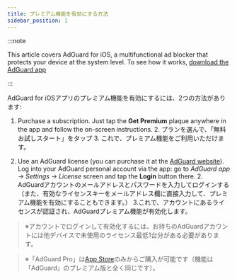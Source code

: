 ```yaml
---
title: プレミアム機能を有効にする方法
sidebar_position: 1
---
```


:::note

This article covers AdGuard for iOS, a multifunctional ad blocker that protects your device at the system level. To see how it works, [download the AdGuard app](https://adguard.com/download.html?auto=true)

:::

AdGuard for iOSアプリのプレミアム機能を有効にするには、2つの方法があります:

1. Purchase a subscription. Just tap the **Get Premium** plaque anywhere in the app and follow the on-screen instructions. 2. プランを選んで、「無料お試しスタート」をタップ 3. これで、プレミアム機能をご利用いただけます。

2. Use an AdGuard license (you can purchase it at the [AdGuard website](https://adguard.com/license.html)). Log into your AdGuard personal account via the app: go to *AdGuard app → Settings → License* screen and tap the **Login** button there. 2. AdGuardアカウントのメールアドレスとパスワードを入力してログインする （また、有効なライセンスキーをメールアドレス欄に直接入力して、プレミアム機能を有効にすることもできます。） 3.これで、アカウントにあるライセンスが認証され、AdGuardプレミアム機能が有効化します。

> ※アカウントでログインして有効化するには、お持ちのAdGuardアカウントには他デバイスで未使用のライセンス最低1台分がある必要があります。

> ※「AdGuard Pro」は[App Store](https://apps.apple.com/app/adguard-pro-adblock-privacy/id1126386264)のみからご購入が可能です（機能は「AdGuard」のプレミアム版と全く同じです）。
